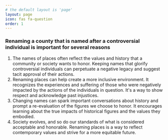 ```yaml
---
# the default layout is 'page'
layout: page
icon: fas fa-question
order: 1
---
```


### Renaming a county that is named after a controversial individual is important for several reasons

1. The names of places often reflect the values and history that a community or society wants to honor. Keeping names that glorify controversial individuals can perpetuate a negative legacy and suggest tacit approval of their actions.
2. Renaming places can help create a more inclusive environment. It recognizes the experiences and suffering of those who were negatively impacted by the actions of the individuals in question. It's a way to show respect and acknowledge past injustices.
3. Changing names can spark important conversations about history and prompt a re-evaluation of the figures we choose to honor. It encourages learning about the true impacts of historical figures and the values they embodied.
4. Society evolves, and so do our standards of what is considered acceptable and honorable. Renaming places is a way to reflect contemporary values and strive for a more equitable future.
